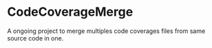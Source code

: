 # CodeCoverageMerge
A ongoing project to merge multiples code coverages files from same source code in one.

